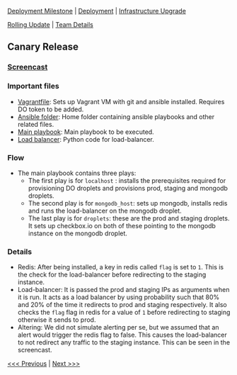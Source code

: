 [Deployment Milestone](../README.md) | [Deployment](/deployment/deployment.md) | [Infrastructure Upgrade](/infrastructure-upgrade/infra-upgrade.md)

[Rolling Update](/rolling-update/rol-update.md) | [Team Details](/Team.md)

Canary Release
----------------------------------

### [Screencast](https://youtu.be/8o2SPzzmVuQ)

### Important files
- [Vagrantfile](https://github.ncsu.edu/sjha5/Deployment/blob/master/canary-release/Vagrantfile): Sets up Vagrant VM with git and ansible installed. Requires DO token to be added.
- [Ansible folder](https://github.ncsu.edu/sjha5/Deployment/blob/master/canary-release/ansible): Home folder containing ansible playbooks and other related files.
- [Main playbook](https://github.ncsu.edu/sjha5/Deployment/blob/master/canary-release/ansible/main.yml): Main playbook to be executed.
- [Load balancer](https://github.ncsu.edu/sjha5/Deployment/blob/master/canary-release/ansible/roles/load-balancer/files/lb.py): Python code for load-balancer.

### Flow
- The main playbook contains three plays:
  - The first play is for `localhost` : installs the prerequisites required for provisioning DO droplets and provisions prod, staging and mongodb droplets.
  - The second play is for `mongodb_host`: sets up mongodb, installs redis and runs the load-balancer on the mongodb droplet.
  - The last play is for `droplets`: these are the prod and staging droplets. It sets up checkbox.io on both of these pointing to the mongodb instance on the mongodb droplet.

### Details
- Redis: After being installed, a key in redis called `flag` is set to `1`. This is the check for the load-balancer before redirecting to the staging instance.
- Load-balancer: It is passed the prod and staging IPs as arguments when it is run. It acts as a load balancer by using probability such that 80% and 20% of the time it redirects to prod and staging respectively. It also checks the `flag` flag in redis for a value of `1` before redirecting to staging otherwise it sends to prod.
- Altering: We did not simulate alerting per se, but we assumed that an alert would trigger the redis flag to false. This causes the load-balancer to not redirect any traffic to the staging instance. This can be seen in the screencast.

[<<< Previous](/infrastructure-upgrade/infra-upgrade.md) | [Next >>>](/rolling-update/rol-update.md)